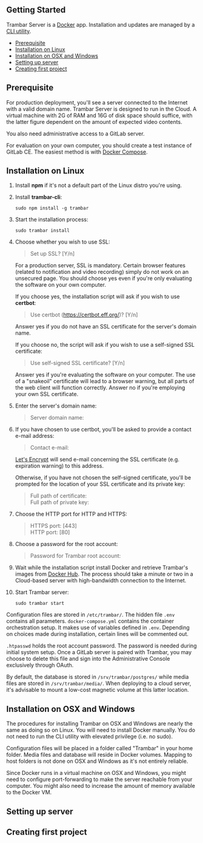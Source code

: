 Getting Started
---------------

Trambar Server is a [Docker](https://www.docker.com/) app. Installation and
updates are managed by a [CLI utility](https://github.com/chung-leong/trambar-cli).

* [Prerequisite](#prerequisite)
* [Installation on Linux](#installation-on-linux)
* [Installation on OSX and Windows](#installation-on-osx-and-windows)
* [Setting up server](#setting-up-server)
* [Creating first project](#creating-first-project)

## Prerequisite

For production deployment, you'll see a server connected to the Internet with a
valid domain name. Trambar Server is designed to run in the Cloud. A virtual machine
with 2G of RAM and 16G of disk space should suffice, with the latter figure dependent
on the amount of expected video contents.

You also need administrative access to a GitLab server.

For evaluation on your own computer, you should create a test instance of
GitLab CE. The easiest method is with [Docker Compose](https://docs.gitlab.com/omnibus/docker/#install-gitlab-using-docker-compose).

## Installation on Linux

1. Install **npm** if it's not a default part of the Linux distro you're using.

2. Install **trambar-cli**:

   ```sudo npm install -g trambar```

3. Start the installation process:

   ```sudo trambar install```

4. Choose whether you wish to use SSL:

   > Set up SSL? [Y/n]

   For a production server, SSL is mandatory. Certain browser features (related
   to notification and video recording) simply do not work on an unsecured page.
   You should choose yes even if you're only evaluating the software on your own
   computer.

   If you choose yes, the installation script will ask if you wish to use
   **certbot**:

   > Use certbot (https://certbot.eff.org/)? [Y/n]

   Answer yes if you do not have an SSL certificate for the server's domain name.

   If you choose no, the script will ask if you wish to use a self-signed SSL
   certificate:

   > Use self-signed SSL certificate? [Y/n]

   Answer yes if you're evaluating the software on your computer. The use of a
   "snakeoil" certificate will lead to a browser warning, but all parts of the
   web client will function correctly. Answer no if you're employing your own
   SSL certificate.

5. Enter the server's domain name:

   > Server domain name:

6. If you have chosen to use certbot, you'll be asked to provide a contact
   e-mail address:

   > Contact e-mail:

   [Let's Encrypt](https://letsencrypt.org/) will send e-mail concerning the
   SSL certificate (e.g. expiration warning) to this address.

   Otherwise, if you have not chosen the self-signed certificate, you'll be
   prompted for the location of your SSL certificate and its private key:

   > Full path of certificate:  
   > Full path of private key:

7. Choose the HTTP port for HTTP and HTTPS:

   > HTTPS port: [443]  
   > HTTP port: [80]

8. Choose a password for the root account:

   > Password for Trambar root account:

9. Wait while the installation script install Docker and retrieve Trambar's
   images from [Docker Hub](https://hub.docker.com/u/trambar/dashboard/). The
   process should take a minute or two in a Cloud-based server with
   high-bandwidth connection to the Internet.

10. Start Trambar server:

    ```sudo trambar start```

Configuration files are stored in ```/etc/trambar/```. The hidden file ```.env```
contains all parameters. ```docker-compose.yml``` contains the container
orchestration setup. It makes use of variables defined in ```.env```.
Depending on choices made during installation, certain lines will be commented
out.

```.htpasswd``` holds the root account password. The password is needed during
initial system setup. Once a GitLab server is paired with Trambar, you may
choose to delete this file and sign into the Administrative Console exclusively
through OAuth.

By default, the database is stored in ```/srv/trambar/postgres/``` while media
files are stored in ```/srv/trambar/media/```. When deploying to a cloud
server, it's advisable to mount a low-cost magnetic volume at this latter
location.

## Installation on OSX and Windows

The procedures for installing Trambar on OSX and Windows are nearly the same as
doing so on Linux. You will need to install Docker manually. You do not need to
run the CLI utility with elevated privilege (i.e. no sudo).

Configuration files will be placed in a folder called "Trambar" in your home
folder. Media files and database will reside in Docker volumes. Mapping to host
folders is not done on OSX and Windows as it's not entirely reliable.

Since Docker runs in a virtual machine on OSX and Windows, you might need to
configure port-forwarding to make the server reachable from your computer.
You might also need to increase the amount of memory available to the Docker VM.

## Setting up server

## Creating first project
